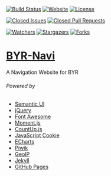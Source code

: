 [![Build Status](https://travis-ci.org/iROCKBUNNY/BYR-Navi.svg)](https://travis-ci.org/iROCKBUNNY/BYR-Navi)
[![Website](https://img.shields.io/website-up-down-green-red/http/byr123.irockbunny.com.svg)](http://byr123.irockbunny.com/)
[![License](https://img.shields.io/github/license/iROCKBUNNY/BYR-Navi.svg)](/LICENSE)

[![Closed Issues](https://img.shields.io/github/issues-closed/iROCKBUNNY/BYR-Navi.svg)](/issues)
[![Closed Pull Requests](https://img.shields.io/github/issues-pr-closed/iROCKBUNNY/BYR-Navi.svg)](/pulls)

[![Watchers](https://img.shields.io/github/watchers/iROCKBUNNY/BYR-Navi.svg?style=social&label=Watch)](/watchers)
[![Stargazers](https://img.shields.io/github/stars/iROCKBUNNY/BYR-Navi.svg?style=social&label=Star)](/stargazers)
[![Forks](https://img.shields.io/github/forks/iROCKBUNNY/BYR-Navi.svg?style=social&label=Fork)](/network)

# [BYR-Navi](http://byr123.irockbunny.com/)
A Navigation Website for BYR

###### Powered by
* [Semantic UI](http://semantic-ui.com/)
* [jQuery](http://jquery.com/)
* [Font Awesome](http://fontawesome.io/)
* [Moment.js](http://momentjs.com/)
* [CountUp.js](http://inorganik.github.io/countUp.js/)
* [JavaScript Cookie](https://github.com/js-cookie/js-cookie)
* [ECharts](http://echarts.baidu.com/)
* [Piwik](https://piwik.org/)
* [GeoIP](http://www.maxmind.com)
* [Jekyll](http://jekyllrb.com/)
* [GitHub Pages](https://pages.github.com/)
